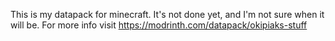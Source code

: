 This is my datapack for minecraft. It's not done yet, and I'm not sure when it will be.
For more info visit https://modrinth.com/datapack/okipiaks-stuff
